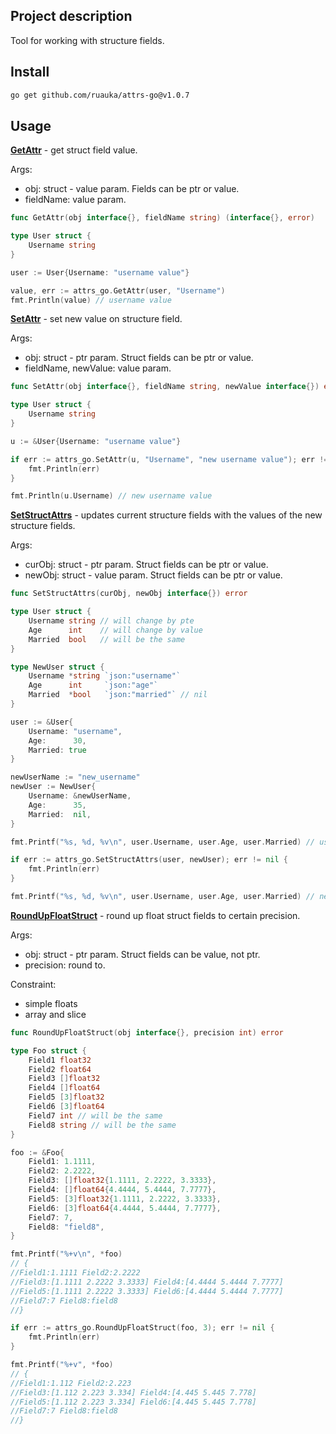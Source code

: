 ## Project description
Tool for working with structure fields.

## Install
```bash
go get github.com/ruauka/attrs-go@v1.0.7
```

## Usage
<ins>**GetAttr**</ins> - get struct field value. 

Args:
 - obj: struct - value param. Fields can be ptr or value.
 - fieldName: value param.
```go
func GetAttr(obj interface{}, fieldName string) (interface{}, error)
```

```go
type User struct {
    Username string
}

user := User{Username: "username value"}

value, err := attrs_go.GetAttr(user, "Username")
fmt.Println(value) // username value
```

<ins>**SetAttr**</ins>  - set new value on structure field.

Args:
- obj: struct - ptr param. Struct fields can be ptr or value.
- fieldName, newValue: value param.

```go
func SetAttr(obj interface{}, fieldName string, newValue interface{}) error
```

```go
type User struct {
    Username string
}

u := &User{Username: "username value"}

if err := attrs_go.SetAttr(u, "Username", "new username value"); err != nil {
    fmt.Println(err)
}

fmt.Println(u.Username) // new username value
```

<ins>**SetStructAttrs**</ins>  - updates current structure fields with the values of the new structure fields.

Args:
- curObj: struct - ptr param. Struct fields can be ptr or value.
- newObj: struct - value param. Struct fields can be ptr or value.

```go
func SetStructAttrs(curObj, newObj interface{}) error
```

```go
type User struct {
    Username string // will change by pte
    Age      int    // will change by value
    Married  bool   // will be the same
}

type NewUser struct {
    Username *string `json:"username"`
    Age      int     `json:"age"`
    Married  *bool   `json:"married"` // nil
}

user := &User{
    Username: "username",
    Age:      30,
    Married: true
}

newUserName := "new_username"
newUser := NewUser{
    Username: &newUserName,
    Age:      35,
    Married:  nil,
}

fmt.Printf("%s, %d, %v\n", user.Username, user.Age, user.Married) // username, 30, true

if err := attrs_go.SetStructAttrs(user, newUser); err != nil {
    fmt.Println(err)
}

fmt.Printf("%s, %d, %v\n", user.Username, user.Age, user.Married) // new_username, 35, true
```

<ins>**RoundUpFloatStruct**</ins>  - round up float struct fields to certain precision.

Args:
- obj: struct - ptr param. Struct fields can be value, not ptr.
- precision: round to.

Constraint:

- simple floats
- array and slice

```go
func RoundUpFloatStruct(obj interface{}, precision int) error
```

```go
type Foo struct {
    Field1 float32
    Field2 float64
    Field3 []float32
    Field4 []float64
    Field5 [3]float32
    Field6 [3]float64
    Field7 int // will be the same
    Field8 string // will be the same
}

foo := &Foo{
    Field1: 1.1111,
    Field2: 2.2222,
    Field3: []float32{1.1111, 2.2222, 3.3333},
    Field4: []float64{4.4444, 5.4444, 7.7777},
    Field5: [3]float32{1.1111, 2.2222, 3.3333},
    Field6: [3]float64{4.4444, 5.4444, 7.7777},
    Field7: 7,
    Field8: "field8",
}

fmt.Printf("%+v\n", *foo)
// {
//Field1:1.1111 Field2:2.2222
//Field3:[1.1111 2.2222 3.3333] Field4:[4.4444 5.4444 7.7777]
//Field5:[1.1111 2.2222 3.3333] Field6:[4.4444 5.4444 7.7777]
//Field7:7 Field8:field8
//}

if err := attrs_go.RoundUpFloatStruct(foo, 3); err != nil {
    fmt.Println(err)
}

fmt.Printf("%+v", *foo)
// {
//Field1:1.112 Field2:2.223
//Field3:[1.112 2.223 3.334] Field4:[4.445 5.445 7.778]
//Field5:[1.112 2.223 3.334] Field6:[4.445 5.445 7.778]
//Field7:7 Field8:field8
//}
```